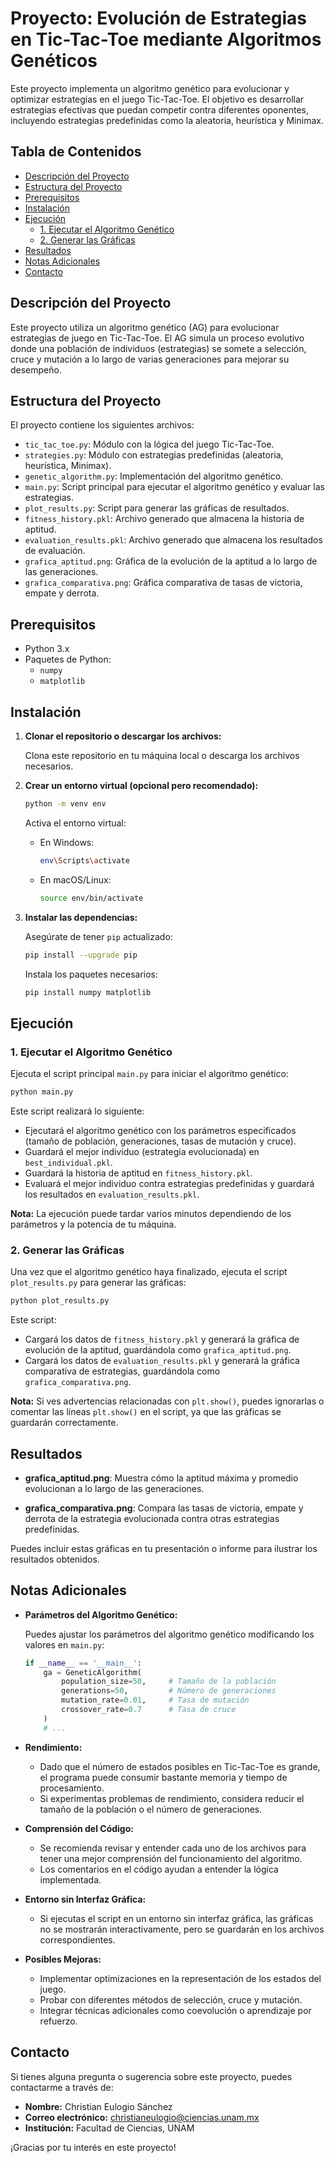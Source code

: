 # Proyecto: Evolución de Estrategias en Tic-Tac-Toe mediante Algoritmos Genéticos

Este proyecto implementa un algoritmo genético para evolucionar y optimizar estrategias en el juego Tic-Tac-Toe. El objetivo es desarrollar estrategias efectivas que puedan competir contra diferentes oponentes, incluyendo estrategias predefinidas como la aleatoria, heurística y Minimax.

## Tabla de Contenidos

- [Descripción del Proyecto](#descripción-del-proyecto)
- [Estructura del Proyecto](#estructura-del-proyecto)
- [Prerequisitos](#prerequisitos)
- [Instalación](#instalación)
- [Ejecución](#ejecución)
  - [1. Ejecutar el Algoritmo Genético](#1-ejecutar-el-algoritmo-genético)
  - [2. Generar las Gráficas](#2-generar-las-gráficas)
- [Resultados](#resultados)
- [Notas Adicionales](#notas-adicionales)
- [Contacto](#contacto)

## Descripción del Proyecto

Este proyecto utiliza un algoritmo genético (AG) para evolucionar estrategias de juego en Tic-Tac-Toe. El AG simula un proceso evolutivo donde una población de individuos (estrategias) se somete a selección, cruce y mutación a lo largo de varias generaciones para mejorar su desempeño.

## Estructura del Proyecto

El proyecto contiene los siguientes archivos:

- `tic_tac_toe.py`: Módulo con la lógica del juego Tic-Tac-Toe.
- `strategies.py`: Módulo con estrategias predefinidas (aleatoria, heurística, Minimax).
- `genetic_algorithm.py`: Implementación del algoritmo genético.
- `main.py`: Script principal para ejecutar el algoritmo genético y evaluar las estrategias.
- `plot_results.py`: Script para generar las gráficas de resultados.
- `fitness_history.pkl`: Archivo generado que almacena la historia de aptitud.
- `evaluation_results.pkl`: Archivo generado que almacena los resultados de evaluación.
- `grafica_aptitud.png`: Gráfica de la evolución de la aptitud a lo largo de las generaciones.
- `grafica_comparativa.png`: Gráfica comparativa de tasas de victoria, empate y derrota.

## Prerequisitos

- Python 3.x
- Paquetes de Python:
  - `numpy`
  - `matplotlib`

## Instalación

1. **Clonar el repositorio o descargar los archivos:**

   Clona este repositorio en tu máquina local o descarga los archivos necesarios.

2. **Crear un entorno virtual (opcional pero recomendado):**

   ```bash
   python -m venv env
   ```

   Activa el entorno virtual:

   - En Windows:

     ```bash
     env\Scripts\activate
     ```

   - En macOS/Linux:

     ```bash
     source env/bin/activate
     ```

3. **Instalar las dependencias:**

   Asegúrate de tener `pip` actualizado:

   ```bash
   pip install --upgrade pip
   ```

   Instala los paquetes necesarios:

   ```bash
   pip install numpy matplotlib
   ```

## Ejecución

### 1. Ejecutar el Algoritmo Genético

Ejecuta el script principal `main.py` para iniciar el algoritmo genético:

```bash
python main.py
```

Este script realizará lo siguiente:

- Ejecutará el algoritmo genético con los parámetros especificados (tamaño de población, generaciones, tasas de mutación y cruce).
- Guardará el mejor individuo (estrategia evolucionada) en `best_individual.pkl`.
- Guardará la historia de aptitud en `fitness_history.pkl`.
- Evaluará el mejor individuo contra estrategias predefinidas y guardará los resultados en `evaluation_results.pkl`.

**Nota:** La ejecución puede tardar varios minutos dependiendo de los parámetros y la potencia de tu máquina.

### 2. Generar las Gráficas

Una vez que el algoritmo genético haya finalizado, ejecuta el script `plot_results.py` para generar las gráficas:

```bash
python plot_results.py
```

Este script:

- Cargará los datos de `fitness_history.pkl` y generará la gráfica de evolución de la aptitud, guardándola como `grafica_aptitud.png`.
- Cargará los datos de `evaluation_results.pkl` y generará la gráfica comparativa de estrategias, guardándola como `grafica_comparativa.png`.

**Nota:** Si ves advertencias relacionadas con `plt.show()`, puedes ignorarlas o comentar las líneas `plt.show()` en el script, ya que las gráficas se guardarán correctamente.

## Resultados

- **grafica_aptitud.png**: Muestra cómo la aptitud máxima y promedio evolucionan a lo largo de las generaciones.

- **grafica_comparativa.png**: Compara las tasas de victoria, empate y derrota de la estrategia evolucionada contra otras estrategias predefinidas.

Puedes incluir estas gráficas en tu presentación o informe para ilustrar los resultados obtenidos.

## Notas Adicionales

- **Parámetros del Algoritmo Genético:**

  Puedes ajustar los parámetros del algoritmo genético modificando los valores en `main.py`:

  ```python
  if __name__ == '__main__':
      ga = GeneticAlgorithm(
          population_size=50,     # Tamaño de la población
          generations=50,         # Número de generaciones
          mutation_rate=0.01,     # Tasa de mutación
          crossover_rate=0.7      # Tasa de cruce
      )
      # ...
  ```

- **Rendimiento:**

  - Dado que el número de estados posibles en Tic-Tac-Toe es grande, el programa puede consumir bastante memoria y tiempo de procesamiento.
  - Si experimentas problemas de rendimiento, considera reducir el tamaño de la población o el número de generaciones.

- **Comprensión del Código:**

  - Se recomienda revisar y entender cada uno de los archivos para tener una mejor comprensión del funcionamiento del algoritmo.
  - Los comentarios en el código ayudan a entender la lógica implementada.

- **Entorno sin Interfaz Gráfica:**

  - Si ejecutas el script en un entorno sin interfaz gráfica, las gráficas no se mostrarán interactivamente, pero se guardarán en los archivos correspondientes.

- **Posibles Mejoras:**

  - Implementar optimizaciones en la representación de los estados del juego.
  - Probar con diferentes métodos de selección, cruce y mutación.
  - Integrar técnicas adicionales como coevolución o aprendizaje por refuerzo.

## Contacto

Si tienes alguna pregunta o sugerencia sobre este proyecto, puedes contactarme a través de:

- **Nombre:** Christian Eulogio Sánchez
- **Correo electrónico:** [christianeulogio@ciencias.unam.mx](christianeulogio@ciencias.unam.mx)
- **Institución:** Facultad de Ciencias,  UNAM

¡Gracias por tu interés en este proyecto!